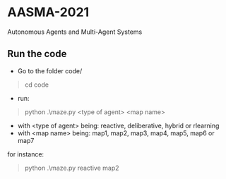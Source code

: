 # AASMA-2021
Autonomous Agents and Multi-Agent Systems

## Run the code
- Go to the folder code/
> cd code
- run:
> python .\maze.py \<type of agent\> \<map name\>
- with \<type of agent\> being: reactive, deliberative, hybrid or rlearning
- with \<map name\> being: map1, map2, map3, map4, map5, map6 or map7

for instance:
> python .\maze.py reactive map2
